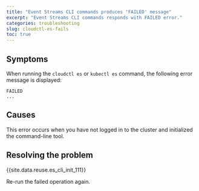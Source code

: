 ```yaml
---
title: "Event Streams CLI commands produces 'FAILED' message"
excerpt: "Event Streams CLI commands responds with FAILED error."
categories: troubleshooting
slug: cloudctl-es-fails
toc: true
---
```


## Symptoms

When running the `cloudctl es` or `kubectl es` command, the following error message is displayed:

```
FAILED
...
```

## Causes

This error occurs when you have not logged in to the cluster and initialized the command-line tool.

## Resolving the problem

{{site.data.reuse.es_cli_init_111}}

Re-run the failed operation again.
